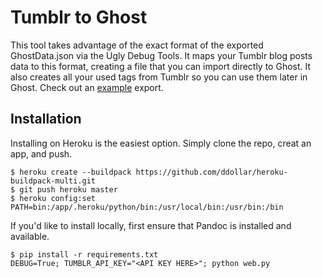 # Tumblr to Ghost
This tool takes advantage of the exact format of the exported GhostData.json via the Ugly Debug Tools. It maps your Tumblr blog posts data to this format, creating a file that you can import directly to Ghost. It also creates all your used tags from Tumblr so you can use them later in Ghost. Check out an [example](https://gist.github.com/jpadilla/7290464) export.


## Installation
Installing on Heroku is the easiest option. Simply clone the repo, creat an app, and push.

```
$ heroku create --buildpack https://github.com/ddollar/heroku-buildpack-multi.git
$ git push heroku master
$ heroku config:set PATH=bin:/app/.heroku/python/bin:/usr/local/bin:/usr/bin:/bin
```

If you'd like to install locally, first ensure that Pandoc is installed and available.

```
$ pip install -r requirements.txt
DEBUG=True; TUMBLR_API_KEY="<API KEY HERE>"; python web.py
```


